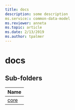 ```yaml
---
title: docs
description: some description
ms.service:: common-data-model
ms.reviewer: anneta
ms.topic: article
ms.date: 2/13/2019
ms.author: tpalmer
---
```


# docs


## Sub-folders

|Name|
|---|
|[core](core/overview.md)|



